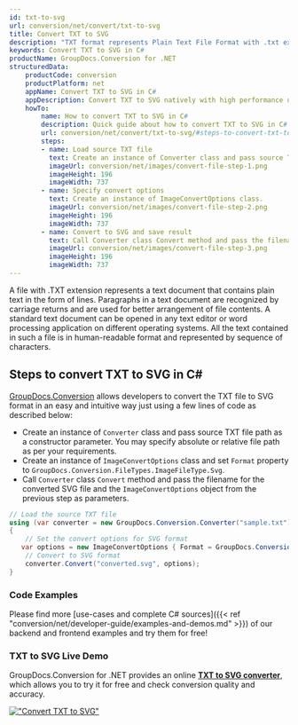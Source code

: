 ```yaml
---
id: txt-to-svg
url: conversion/net/convert/txt-to-svg
title: Convert TXT to SVG
description: "TXT format represents Plain Text File Format with .txt extension. Learn how to convert TXT to SVG file programmatically in C# language using GroupDocs.Conversion for .NET library."
keywords: Convert TXT to SVG in C#
productName: GroupDocs.Conversion for .NET
structuredData:
    productCode: conversion
    productPlatform: net
    appName: Convert TXT to SVG in C#
    appDescription: Convert TXT to SVG natively with high performance using C# language and server side GroupDocs.Conversion for .NET APIs, without the use of any software like Microsoft or Open Office.
    howTo:
        name: How to convert TXT to SVG in C# 
        description: Quick guide about how to convert TXT to SVG in C# with high performance and accuracy.
        url: conversion/net/convert/txt-to-svg/#steps-to-convert-txt-to-svg-in-c
        steps:
        - name: Load source TXT file 
          text: Create an instance of Converter class and pass source TXT file path as a constructor parameter. You may specify absolute or relative file path as per your requirements. 
          imageUrl: conversion/net/images/convert-file-step-1.png
          imageHeight: 196
          imageWidth: 737
        - name: Specify convert options 
          text: Create an instance of ImageConvertOptions class.
          imageUrl: conversion/net/images/convert-file-step-2.png
          imageHeight: 196
          imageWidth: 737
        - name: Convert to SVG and save result 
          text: Call Converter class Convert method and pass the filename for the converted HTML file and the ImageConvertOptions object from the previous step as parameters.
          imageUrl: conversion/net/images/convert-file-step-3.png
          imageHeight: 196
          imageWidth: 737
---
```


A file with .TXT extension represents a text document that contains plain text in the form of lines. Paragraphs in a text document are recognized by carriage returns and are used for better arrangement of file contents. A standard text document can be opened in any text editor or word processing application on different operating systems. All the text contained in such a file is in human-readable format and represented by sequence of characters.

## Steps to convert TXT to SVG in C#

[GroupDocs.Conversion](https://products.groupdocs.com/conversion/net) allows developers to convert the TXT file to SVG format in an easy and intuitive way just using a few lines of code as described below:

* Create an instance of `Converter` class and pass source TXT file path as a constructor parameter. You may specify absolute or relative file path as per your requirements. 
* Create an instance of `ImageConvertOptions` class and set `Format` property to `GroupDocs.Conversion.FileTypes.ImageFileType.Svg`.
* Call `Converter` class `Convert` method and pass the filename for the converted SVG file and the `ImageConvertOptions` object from the previous step as parameters.

```csharp
// Load the source TXT file
using (var converter = new GroupDocs.Conversion.Converter("sample.txt"))
{
    // Set the convert options for SVG format
   var options = new ImageConvertOptions { Format = GroupDocs.Conversion.FileTypes.ImageFileType.Svg };
    // Convert to SVG format
    converter.Convert("converted.svg", options);
}
```

### Code Examples

Please find more [use-cases and complete C# sources]({{< ref "conversion/net/developer-guide/examples-and-demos.md" >}}) of our backend and frontend examples and try them for free!

### TXT to SVG Live Demo

GroupDocs.Conversion for .NET provides an online [**TXT to SVG converter**](https://products.groupdocs.app/conversion/txt-to-svg), which allows you to try it for free and check conversion quality and accuracy.

[!["Convert TXT to SVG"](conversion/net/images/convert-to-svg/convert-txt-to-svg.png)](https://products.groupdocs.app/conversion/txt-to-svg)